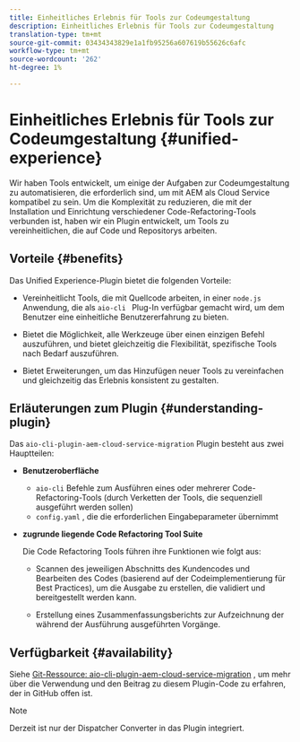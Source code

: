 ```yaml
---
title: Einheitliches Erlebnis für Tools zur Codeumgestaltung
description: Einheitliches Erlebnis für Tools zur Codeumgestaltung
translation-type: tm+mt
source-git-commit: 03434343829e1a1fb95256a607619b55626c6afc
workflow-type: tm+mt
source-wordcount: '262'
ht-degree: 1%

---
```



# Einheitliches Erlebnis für Tools zur Codeumgestaltung {#unified-experience}

Wir haben Tools entwickelt, um einige der Aufgaben zur Codeumgestaltung zu automatisieren, die erforderlich sind, um mit AEM als Cloud Service kompatibel zu sein. Um die Komplexität zu reduzieren, die mit der Installation und Einrichtung verschiedener Code-Refactoring-Tools verbunden ist, haben wir ein Plugin entwickelt, um Tools zu vereinheitlichen, die auf Code und Repositorys arbeiten.

## Vorteile {#benefits}

Das Unified Experience-Plugin bietet die folgenden Vorteile:

* Vereinheitlicht Tools, die mit Quellcode arbeiten, in einer `node.js` Anwendung, die als `aio-cli ` Plug-In verfügbar gemacht wird, um dem Benutzer eine einheitliche Benutzererfahrung zu bieten.

* Bietet die Möglichkeit, alle Werkzeuge über einen einzigen Befehl auszuführen, und bietet gleichzeitig die Flexibilität, spezifische Tools nach Bedarf auszuführen.

* Bietet Erweiterungen, um das Hinzufügen neuer Tools zu vereinfachen und gleichzeitig das Erlebnis konsistent zu gestalten.

## Erläuterungen zum Plugin {#understanding-plugin}

Das `aio-cli-plugin-aem-cloud-service-migration` Plugin besteht aus zwei Hauptteilen:

* **Benutzeroberfläche**

   * `aio-cli` Befehle zum Ausführen eines oder mehrerer Code-Refactoring-Tools (durch Verketten der Tools, die sequenziell ausgeführt werden sollen)
   * `config.yaml` , die die erforderlichen Eingabeparameter übernimmt

* **zugrunde liegende Code Refactoring Tool Suite**

   Die Code Refactoring Tools führen ihre Funktionen wie folgt aus:

   * Scannen des jeweiligen Abschnitts des Kundencodes und Bearbeiten des Codes (basierend auf der Codeimplementierung für Best Practices), um die Ausgabe zu erstellen, die validiert und bereitgestellt werden kann.

   * Erstellung eines Zusammenfassungsberichts zur Aufzeichnung der während der Ausführung ausgeführten Vorgänge.

## Verfügbarkeit {#availability}

Siehe [Git-Ressource: aio-cli-plugin-aem-cloud-service-migration](https://github.com/adobe/aio-cli-plugin-aem-cloud-service-migration) , um mehr über die Verwendung und den Beitrag zu diesem Plugin-Code zu erfahren, der in GitHub offen ist.

>[!NOTE]
>Derzeit ist nur der Dispatcher Converter in das Plugin integriert.
